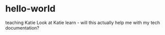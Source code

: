 # hello-world
teaching Katie
Look at Katie learn - will this actually help me with my tech documentation?
